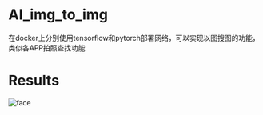# AI_img_to_img
在docker上分别使用tensorflow和pytorch部署网络，可以实现以图搜图的功能，类似各APP拍照查找功能
# Results    
![face](https://github.com/Caesar-xxx/AI_img_to_img/assets/73376073/1355a195-3587-4781-a5d0-755bc4c38faf)      

